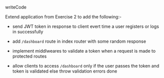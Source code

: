 writeCode

Extend application from Exercise 2 to add the following:-

- send JWT token in response to client evert time a user registers or logs in successfully

- add `/dashboard` route in index router with some random response

- implement middlweares to validate a token when a request is made to protected routes

- allow clients to access `/dashboard` only if the user passes the token and token is validated else throw validation errors
done